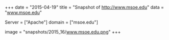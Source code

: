 
+++
date = "2015-04-19"
title = "Snapshot of http://www.msoe.edu"
data = "www.msoe.edu"

Server = ["Apache"]
domain = ["msoe.edu"]

  image = "snapshots/2015_16/www.msoe.edu.png"
+++
#
